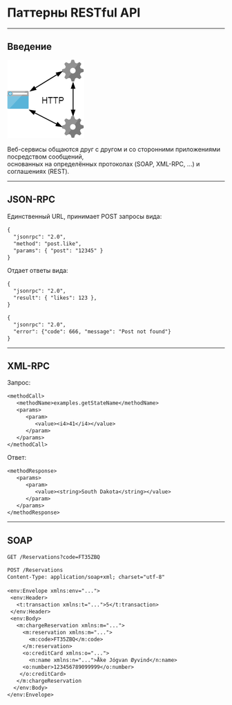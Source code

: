 # Паттерны RESTful API

---
## Введение

![](shema.png)

Веб-сервисы общаются  друг с другом и со сторонними приложениями посредством сообщений,  
основанных на определённых протоколах (SOAP, XML-RPC, ...) и соглашениях (REST).

<!-- 
Чтобы объяснить что такое REST, начну изделека. 

Допустим хотип построить большую сложную ИС.
Для простоты делим на компомненты. 
Компоненты должны как-то общаться между собой.
С легкой руки архитектора решено реализовать эти компоненты в виде сервисов, и назвать это SOA.
А более конкретно веб-сервисов, и организовать общение между ними по протоколу HTTP.
Нельзя просто держать открытый через сокет и писать в него любую двоичную билиберду, как, например, RMI или веб-сокеты.
Общение по принципу запрос-ответ с четкой структурой, понятно когда открывать-закрывать сокет. 

Исходная точка обсуждения.
Хотя HTTP имеет четкую структуру, в его полях мы можем послать любую белиберду.
Как конкретно строить взаимодействие между сервисами поверх HTTP?
С одной стороны, на него отвечают протоколы прикладного уровня JSON/XML-RPC, SOAP. 
С другой, архитектура REST. 
-->

---
## JSON-RPC
Единственный URL, принимает POST запросы вида:
```
{
  "jsonrpc": "2.0", 
  "method": "post.like", 
  "params": { "post": "12345" }
}
```
Отдает ответы вида:
```
{
  "jsonrpc": "2.0", 
  "result": { "likes": 123 }, 
}
```
```
{
  "jsonrpc": "2.0", 
  "error": {"code": 666, "message": "Post not found"}
}
```

<!-- 
Remote Procedure Call
Впервые опубликован в 2009 году.
Протокол удалённого вызова процедур, использующий JSON для кодирования сообщений. 
www.jsonrpc.org/specification
www.simple-is-better.org/json-rpc/transport_http.html 
-->

---
## XML-RPC
Запрос:
```
<methodCall>
   <methodName>examples.getStateName</methodName>
   <params>
      <param>
         <value><i4>41</i4></value>
      </param>
   </params>
</methodCall>
```
Ответ:
```
<methodResponse>
   <params>
      <param>
         <value><string>South Dakota</string></value>
      </param>
   </params>
</methodResponse>
```
<!-- 
Впервые опубликован в 1999 году.
Для кодирования сообщений используется XML.
-->

---
## SOAP
```
GET /Reservations?code=FT35ZBQ 
```
```
POST /Reservations 
Content-Type: application/soap+xml; charset="utf-8"

<env:Envelope xmlns:env="...">
 <env:Header>
   <t:transaction xmlns:t="...">5</t:transaction>
 </env:Header>  
 <env:Body>
   <m:chargeReservation xmlns:m="...">
     <m:reservation xmlns:m="...">
       <m:code>FT35ZBQ</m:code>
     </m:reservation>
     <o:creditCard xmlns:o="...">
       <n:name xmlns:n="...">Åke Jógvan Øyvind</n:name>
     <o:number>123456789099999</o:number>
    </o:creditCard>
   </m:chargeReservation
  </env:Body>
</env:Envelope>
```
<!--
Simple Object Access Protocol 
Наследник XML-RPC, сообщения кодируются в XML.

Сервисы имеют описание на языке WSDL, которое тоже является XML. 
WSDL позволяет клиентам автоматически сгенерировать классы для построения запросов.

Поддерживается как метод GET так и POST. 
GET только для получения данных. 
POST можно использовать для всех случаев. 
На практике обычно используется только POST.

Главным недостатком SOAP является его сложность по причине гибкости. 
Другой немало важным недостатком является поддержка кодирования только в XML.
-->
